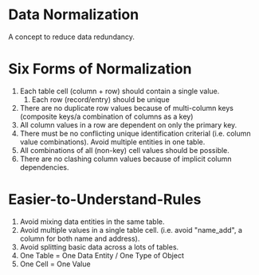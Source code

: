 
# Data Normalization
A concept to reduce data redundancy.


# Six Forms of Normalization
1. Each table cell (column + row) should contain a single value.
	1. Each row (record/entry) should be unique
2. There are no duplicate row values because of multi-column keys (composite keys/a combination of columns as a key)
3. All column values in a row are dependent on only the primary key.
4. There must be no conflicting unique identification criterial (i.e. column value combinations). Avoid multiple entities in one table.
5. All combinations of all (non-key) cell values should be possible.
6. There are no clashing column values because of implicit column dependencies.

# Easier-to-Understand-Rules
1. Avoid mixing data entities in the same table.
2. Avoid multiple values in a single table cell. (i.e. avoid "name_add", a column for both name and address).
3. Avoid splitting basic data across a lots of tables.
4. One Table = One Data Entity / One Type of Object
5. One Cell = One Value